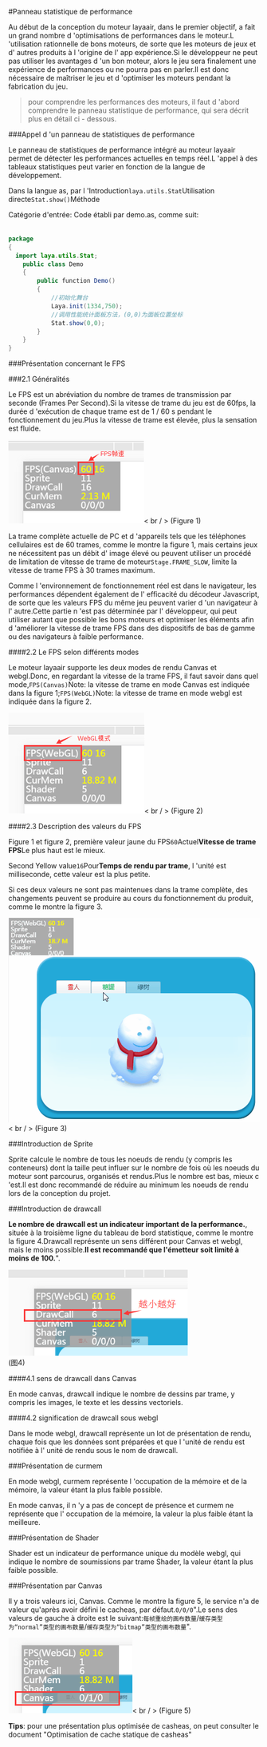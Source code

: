 #Panneau statistique de performance

Au début de la conception du moteur layaair, dans le premier objectif, a fait un grand nombre d 'optimisations de performances dans le moteur.L 'utilisation rationnelle de bons moteurs, de sorte que les moteurs de jeux et d' autres produits à l 'origine de l' app expérience.Si le développeur ne peut pas utiliser les avantages d 'un bon moteur, alors le jeu sera finalement une expérience de performances ou ne pourra pas en parler.Il est donc nécessaire de maîtriser le jeu et d 'optimiser les moteurs pendant la fabrication du jeu.



> pour comprendre les performances des moteurs, il faut d 'abord comprendre le panneau statistique de performance, qui sera décrit plus en détail ci - dessous.



###Appel d 'un panneau de statistiques de performance

Le panneau de statistiques de performance intégré au moteur layaair permet de détecter les performances actuelles en temps réel.L 'appel à des tableaux statistiques peut varier en fonction de la langue de développement.

Dans la langue as, par l 'Introduction`laya.utils.Stat`Utilisation directe`Stat.show()`Méthode

Catégorie d'entrée: Code établi par demo.as, comme suit:


```java

package
{
  import laya.utils.Stat;
	public class Demo
	{	
		public function Demo()
		{
          	//初始化舞台
			Laya.init(1334,750);
          	//调用性能统计面板方法，(0,0)为面板位置坐标
			Stat.show(0,0); 
		}
	}
}
```




###Présentation concernant le FPS

###2.1 Généralités

Le FPS est un abréviation du nombre de trames de transmission par seconde (Frames Per Second).Si la vitesse de trame du jeu est de 60fps, la durée d 'exécution de chaque trame est de 1 / 60 s pendant le fonctionnement du jeu.Plus la vitesse de trame est élevée, plus la sensation est fluide.

![图1](img/1.png)< br / > (Figure 1)

La trame complète actuelle de PC et d 'appareils tels que les téléphones cellulaires est de 60 trames, comme le montre la figure 1, mais certains jeux ne nécessitent pas un débit d' image élevé ou peuvent utiliser un procédé de limitation de vitesse de trame de moteur`Stage.FRAME_SLOW`, limite la vitesse de trame FPS à 30 trames maximum.

Comme l 'environnement de fonctionnement réel est dans le navigateur, les performances dépendent également de l' efficacité du décodeur Javascript, de sorte que les valeurs FPS du même jeu peuvent varier d 'un navigateur à l' autre.Cette partie n 'est pas déterminée par l' développeur, qui peut utiliser autant que possible les bons moteurs et optimiser les éléments afin d 'améliorer la vitesse de trame FPS dans des dispositifs de bas de gamme ou des navigateurs à faible performance.

####2.2 Le FPS selon différents modes

Le moteur layaair supporte les deux modes de rendu Canvas et webgl.Donc, en regardant la vitesse de la trame FPS, il faut savoir dans quel mode,`FPS(Canvas)`Note: la vitesse de trame en mode Canvas est indiquée dans la figure 1;`FPS(WebGL)`Note: la vitesse de trame en mode webgl est indiquée dans la figure 2.

![图片2.png](img/2.png)< br / > (Figure 2)

####2.3 Description des valeurs du FPS

Figure 1 et figure 2, première valeur jaune du FPS`60`Actuel**Vitesse de trame FPS**Le plus haut est le mieux.

Second Yellow value`16`Pour**Temps de rendu par trame**, l 'unité est milliseconde, cette valeur est la plus petite.

Si ces deux valeurs ne sont pas maintenues dans la trame complète, des changements peuvent se produire au cours du fonctionnement du produit, comme le montre la figure 3.

![动图3](img/3.gif)< br / > (Figure 3)





###Introduction de Sprite

Sprite calcule le nombre de tous les noeuds de rendu (y compris les conteneurs) dont la taille peut influer sur le nombre de fois où les noeuds du moteur sont parcourus, organisés et rendus.Plus le nombre est bas, mieux c 'est.Il est donc recommandé de réduire au minimum les noeuds de rendu lors de la conception du projet.





###Introduction de drawcall


 **Le nombre de drawcall est un indicateur important de la performance.**, située à la troisième ligne du tableau de bord statistique, comme le montre la figure 4.Drawcall représente un sens différent pour Canvas et webgl, mais le moins possible.**Il est recommandé que l'émetteur soit limité à moins de 100.**".

![图4](img/4.png) <br /> (图4)







####4.1 sens de drawcall dans Canvas

En mode canvas, drawcall indique le nombre de dessins par trame, y compris les images, le texte et les dessins vectoriels.

####4.2 signification de drawcall sous webgl

Dans le mode webgl, drawcall représente un lot de présentation de rendu, chaque fois que les données sont préparées et que l 'unité de rendu est notifiée à l' unité de rendu sous le nom de drawcall.



###Présentation de curmem

En mode webgl, curmem représente l 'occupation de la mémoire et de la mémoire, la valeur étant la plus faible possible.

En mode canvas, il n 'y a pas de concept de présence et curmem ne représente que l' occupation de la mémoire, la valeur la plus faible étant la meilleure.



###Présentation de Shader

Shader est un indicateur de performance unique du modèle webgl, qui indique le nombre de soumissions par trame Shader, la valeur étant la plus faible possible.



###Présentation par Canvas

Il y a trois valeurs ici, Canvas. Comme le montre la figure 5, le service n'a de valeur qu'après avoir défini le cacheas, par défaut.`0/0/0`".Le sens des valeurs de gauche à droite est le suivant:`每帧重绘的画布数量`/`缓存类型为“normal”类型的画布数量`/`缓存类型为“bitmap”类型的画布数量`".


![图5](img/5.png)< br / > (Figure 5)


**Tips**: pour une présentation plus optimisée de casheas, on peut consulter le document "Optimisation de cache statique de casheas"










 